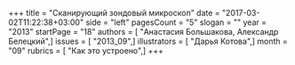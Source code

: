 +++
title = "Сканирующий зондовый микроскоп"
date = "2017-03-02T11:22:38+03:00"
side = "left"
pagesCount = "5"
slogan = ""
year = "2013"
startPage = "18"
authors = [ "Анастасия Большакова, Александр Белецкий",]
issues = [ "2013_09",]
illustrators = [ "Дарья Котова",]
month = "09"
rubrics = [ "Как это устроено",]
+++
